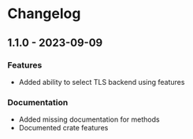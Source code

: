 # Changelog

## 1.1.0 - 2023-09-09

### Features

- Added ability to select TLS backend using features

### Documentation

- Added missing documentation for methods
- Documented crate features
